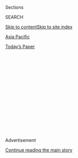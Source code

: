 <div id="app">

<div>

<div>

<div>

<div class="NYTAppHideMasthead css-1q2w90k e1suatyy0">

<div class="section css-ui9rw0 e1suatyy2">

<div class="css-eph4ug er09x8g0">

<div class="css-6n7j50">

</div>

<span class="css-1dv1kvn">Sections</span>

<div class="css-10488qs">

<span class="css-1dv1kvn">SEARCH</span>

</div>

[Skip to content](#site-content)[Skip to site index](#site-index)

</div>

<div id="masthead-section-label" class="css-1wr3we4 eaxe0e00">

[Asia
Pacific](https://www.nytimes.com/section/world/asia)

</div>

<div class="css-10698na e1huz5gh0">

</div>

</div>

<div id="masthead-bar-one" class="section hasLinks css-15hmgas e1csuq9d3">

<div class="css-uqyvli e1csuq9d0">

</div>

<div class="css-1uqjmks e1csuq9d1">

</div>

<div class="css-9e9ivx">

[](https://myaccount.nytimes.com/auth/login?response_type=cookie&client_id=vi)

</div>

<div class="css-1bvtpon e1csuq9d2">

[Today’s
Paper](https://www.nytimes.com/section/todayspaper)

</div>

</div>

</div>

</div>

<div data-aria-hidden="false">

<div id="site-content" data-role="main">

<div>

<div class="css-1aor85t" style="opacity:0.000000001;z-index:-1;visibility:hidden">

<div class="css-1hqnpie">

<div class="css-epjblv">

<span class="css-17xtcya">[Asia
Pacific](/section/world/asia)</span><span class="css-x15j1o">|</span><span class="css-fwqvlz">New
Security Law Gives China Sweeping Powers Over Hong
Kong</span>

</div>

<div class="css-k008qs">

<div class="css-1iwv8en">

<span class="css-18z7m18"></span>

<div>

</div>

</div>

<span class="css-1n6z4y">https://nyti.ms/3g9Pa5Z</span>

<div class="css-1705lsu">

<div class="css-4xjgmj">

<div class="css-4skfbu" data-role="toolbar" data-aria-label="Social Media Share buttons, Save button, and Comments Panel with current comment count" data-testid="share-tools">

  - 
  - 
  - 
  - 
    
    <div class="css-6n7j50">
    
    </div>

  - 
  - 

</div>

</div>

</div>

</div>

</div>

</div>

<div id="NYT_TOP_BANNER_REGION" class="css-13pd83m">

</div>

<div id="top-wrapper" class="css-1sy8kpn">

<div id="top-slug" class="css-l9onyx">

Advertisement

</div>

[Continue reading the main
story](#after-top)

<div class="ad top-wrapper" style="text-align:center;height:100%;display:block;min-height:250px">

<div id="top" class="place-ad" data-position="top" data-size-key="top">

</div>

</div>

<div id="after-top">

</div>

</div>

<div>

<div id="sponsor-wrapper" class="css-1hyfx7x">

<div id="sponsor-slug" class="css-19vbshk">

Supported by

</div>

[Continue reading the main
story](#after-sponsor)

<div id="sponsor" class="ad sponsor-wrapper" style="text-align:center;height:100%;display:block">

</div>

<div id="after-sponsor">

</div>

</div>

<div class="css-186x18t">

</div>

<div class="css-1vkm6nb ehdk2mb0">

# New Security Law Gives China Sweeping Powers Over Hong Kong

</div>

The law, approved in Beijing with speed and secrecy and signed off by Xi
Jinping, will tighten the Communist Party’s grip on Hong Kong after last
year’s protests.

<div class="css-79elbk" data-testid="photoviewer-wrapper">

<div class="css-z3e15g" data-testid="photoviewer-wrapper-hidden">

</div>

<div class="css-1a48zt4 ehw59r15" data-testid="photoviewer-children">

![<span class="css-16f3y1r e13ogyst0" data-aria-hidden="true">A
billboard promoting China’s national security law in Hong Kong on
Monday.</span><span class="css-cnj6d5 e1z0qqy90" itemprop="copyrightHolder"><span class="css-1ly73wi e1tej78p0">Credit...</span><span><span>Lam
Yik Fei for The New York
Times</span></span></span>](https://static01.nyt.com/images/2020/06/30/world/00hk-rules-HFO1/merlin_174058374_8ab162b6-78b0-4678-b632-6773aa078b2d-articleLarge.jpg?quality=75&auto=webp&disable=upscale)

</div>

</div>

<div class="css-18e8msd">

<div class="css-otjvjh epjyd6m0">

<div class="css-nmf14i ey68jwv0" data-aria-hidden="true">

[![Chris
Buckley](https://static01.nyt.com/images/2018/10/08/multimedia/author-chris-buckley/author-chris-buckley-thumbLarge.png
"Chris Buckley")](https://www.nytimes.com/by/chris-buckley)[![Keith
Bradsher](https://static01.nyt.com/images/2018/10/08/multimedia/author-keith-bradsher/author-keith-bradsher-thumbLarge.png
"Keith Bradsher")](https://www.nytimes.com/by/keith-bradsher)[![Tiffany
May](https://static01.nyt.com/images/2019/12/04/reader-center/author-tiffany-may/author-tiffany-may-thumbLarge.png
"Tiffany May")](https://www.nytimes.com/by/tiffany-may)

</div>

<div class="css-1baulvz">

By [<span class="css-1baulvz" itemprop="name">Chris
Buckley</span>](https://www.nytimes.com/by/chris-buckley),
[<span class="css-1baulvz" itemprop="name">Keith
Bradsher</span>](https://www.nytimes.com/by/keith-bradsher) and
[<span class="css-1baulvz last-byline" itemprop="name">Tiffany
May</span>](https://www.nytimes.com/by/tiffany-may)

</div>

</div>

  - 
    
    <div class="css-ld3wwf e16638kd2">
    
    June 29,
    2020
    
    </div>

  - 
    
    <div class="css-4xjgmj">
    
    <div class="css-d8bdto" data-role="toolbar" data-aria-label="Social Media Share buttons, Save button, and Comments Panel with current comment count" data-testid="share-tools">
    
      - 
      - 
      - 
      - 
        
        <div class="css-6n7j50">
        
        </div>
    
      - 
      - 
    
    </div>
    
    </div>

</div>

<div class="css-mdjrty">

[阅读简体中文版](https://cn.nytimes.com/china/20200630/china-hong-kong-security-law-rules/ "Read in Simplified Chinese")[閱讀繁體中文版](https://cn.nytimes.com/china/20200630/china-hong-kong-security-law-rules/ "Read in Traditional Chinese")[Leer
en
español](https://www.nytimes.com/es/2020/06/30/espanol/mundo/hong-kong-china-leyes-seguridad.html "Read in Spanish")

</div>

</div>

<div class="section meteredContent css-1r7ky0e" name="articleBody" itemprop="articleBody">

<div class="css-1fanzo5 StoryBodyCompanionColumn">

<div class="css-53u6y8">

China unveiled a [contentious new law for Hong
Kong](https://www.nytimes.com/2020/07/07/business/hong-kong-security-law-tech.html)
late Tuesday that grants the authorities sweeping powers to crack down
on opposition to Beijing at home and abroad with heavy prison sentences
for vaguely defined political crimes.

The law’s swift approval in Beijing signaled the urgency that the
Communist Party leader, Xi Jinping, has [given to expanding his control
over Hong
Kong](https://www.nytimes.com/2020/05/21/business/economy/coronavirus-china-economy.html)
to quash pro-democracy protests that evolved last year into an
increasingly confrontational challenge to Chinese rule.

The Hong Kong government issued the text of the legislation at 11 p.m.
on Tuesday, after weeks of unusual secrecy surrounding the drafting of
the law in Beijing. The law took effect immediately, even though the
public was seeing it in full only for the first time.

The text provided a far-reaching blueprint for the authorities and the
courts to suppress the city’s protest movement and for China’s national
security apparatus to pervade many layers of Hong Kong’s society.

</div>

</div>

<div class="css-1fanzo5 StoryBodyCompanionColumn">

<div class="css-53u6y8">

Ambiguously worded offenses of separatism, subversion, terrorism and
collusion with foreign countries carry maximum penalties of life
imprisonment. Inducing residents to hate the government in Beijing or
Hong Kong is defined as a serious crime.

</div>

</div>

<div class="css-79elbk" data-testid="photoviewer-wrapper">

<div class="css-z3e15g" data-testid="photoviewer-wrapper-hidden">

</div>

<div class="css-1a48zt4 ehw59r15" data-testid="photoviewer-children">

![<span class="css-16f3y1r e13ogyst0" data-aria-hidden="true">China’s
leader, Xi Jinping, center, at the National People's Congress in Beijing
last
month. </span><span class="css-cnj6d5 e1z0qqy90" itemprop="copyrightHolder"><span class="css-1ly73wi e1tej78p0">Credit...</span><span>Kevin
Frayer/Getty
Images</span></span>](https://static01.nyt.com/images/2020/06/30/world/30hk-rules-3/merlin_172915911_859041d1-9f6d-46e0-802b-fd436a7f1803-articleLarge.jpg?quality=75&auto=webp&disable=upscale)

</div>

</div>

<div class="css-1fanzo5 StoryBodyCompanionColumn">

<div class="css-53u6y8">

A new Committee for Safeguarding National Security will be authorized to
operate in total secrecy and be shielded from legal challenges. Its
officials will be given the task of scrutinizing schools, corporations,
nongovernmental organizations, news companies, and foreigners living in
Hong Kong and abroad.

“It’s meant to suppress and oppress, and to frighten and intimidate Hong
Kongers,” Claudia Mo, a pro-democracy lawmaker, said. “And they just
might succeed in that.”

Other key details in the law include:

  - The law takes direct aim at the antigovernment protesters’ strategy
    of disruption. Last year, demonstrators [paralyzed the
    airport](https://www.nytimes.com/2019/08/14/business/hong-kong-economy-airport-protests.html)
    briefly, [vandalized the subway
    system](https://www.nytimes.com/2019/10/07/world/asia/hong-kong-protesters-masks-violence.html)
    and attacked police stations and surrounded government buildings.
    The law describes activities such as damaging government buildings
    and sabotaging public transportation as acts of subversion and
    terrorism, punishable with lengthy jail terms.

  - It allows Beijing to seize broad control in security cases,
    especially during crises. Suspects in security cases will mostly be
    held without bail. Trials involving state secrets could be closed to
    the media and the public, with few rights to trial by jury and with
    only the verdicts announced. Suspects in important cases can be sent
    to face trial in mainland China, where courts are opaque and often
    harsh.

  - The law focuses heavily on the perceived role of foreigners in Hong
    Kong’s unrest. It will impose harsh penalties on anyone who urges
    foreign countries to criticize or impose sanctions on the
    government. It targets former Hong Kong residents who have acquired
    foreign passports and are outspoken against
    the<span class="css-8l6xbc evw5hdy0"> </span>government, empowering
    officials to freeze their assets and impose fines.

The Chinese legislature approved the law a day before July 1, the
politically charged anniversary of Hong Kong’s handover to China in
1997, which regularly draws pro-democracy protests. On the anniversary
last year, a huge, peaceful demonstration gave way to violence when a
small group of activists [broke into Hong Kong’s
legislature](https://www.nytimes.com/2019/07/01/world/asia/china-hong-kong-protest.html),
smashing glass walls and spray-painting slogans on walls.

</div>

</div>

<div class="css-1fanzo5 StoryBodyCompanionColumn">

<div class="css-53u6y8">

“Those who have stirred up trouble and broken this type of law in the
past will hopefully watch themselves in the future,” Tam Yiu-chung, Hong
Kong’s representative to the legislative group in China that reviewed
the law,<span class="css-8l6xbc evw5hdy0"> </span>said in a television
interview. “If they continue to defy the law, they will bear the
consequences.”

</div>

</div>

<div>

</div>

<div class="css-1fanzo5 StoryBodyCompanionColumn">

<div class="css-53u6y8">

The unanimous vote on Tuesday by the National People’s Congress Standing
Committee, an elite arm of China’s party-controlled legislature, came
less than two weeks after the lawmakers [first formally considered the
legislation](https://www.nytimes.com/2020/06/20/world/asia/china-hong-kong-security-law.html)

Breaking from normal procedure, the committee did not release a draft of
the law for public comment. Hong Kong’s activists, legal scholars and
officials were left to debate or defend the bill based on details
released by China’s state news media earlier this month.

“The fact that the Chinese authorities have now passed this law without
the people of Hong Kong being able to see it tells you a lot about their
intentions,” said Joshua Rosenzweig, the head of Amnesty International’s
China team. “Their aim is to govern Hong Kong through fear from this
point forward.”

At least two groups that have called for Hong Kong to become an
independent state said they would stop operating in the city. Such
groups remain in the minority in Hong Kong, but [have drawn government
scrutiny](https://www.nytimes.com/2018/09/24/world/asia/hong-kong-party-ban-andy-chan.html).
Activists are also worried that the law could target those who
peacefully [call for true autonomy for the
territory](https://www.nytimes.com/2019/08/12/world/asia/hong-kong-protests-communist-party.html),
as opposed to independence.

“They are doing whatever it takes to crack down on dissent and
opposition here. It’s just unthinkable in the year 2020,” said Ms. Mo,
the pro-democracy lawmaker. “This is a huge departure from
civilization.”

</div>

</div>

<div class="css-1fanzo5 StoryBodyCompanionColumn">

<div class="css-53u6y8">

Four senior members of Demosisto, a political organization in Hong Kong
that has drawn disaffected young people, announced that they were
quitting the group. They included [Joshua Wong, a leader of the 2014
pro-democracy
demonstrations](https://www.nytimes.com/2019/10/29/world/asia/joshua-wong-hong-kong-protests.html)
known as the Umbrella Movement. The group later [said it would
disband](https://www.facebook.com/demosisto/posts/1464823310393153).

“From now on,
[\#Hongkong](https://twitter.com/hashtag/Hongkong?ref_src=twsrc%5Etfw%7Ctwcamp%5Etweetembed%7Ctwterm%5E1277794270393643008%7Ctwgr%5E&ref_url=https%3A%2F%2Fscoop.nyt.net%2Fui%2Foakarticle%2F100000007213051%2Fweb%2FdqV1egMG0LchnIJbEkRn&src=hashtag_click)
enters a new era of reign of terror,” Mr. Wong [wrote on
Twitter](https://twitter.com/joshuawongcf/status/1277794270393643008).<span class="css-8l6xbc evw5hdy0">
</span>Announcing his decision to leave Demosisto in a post on Facebook,
he said: “I will continue to hold fast to my home — Hong Kong, until
they silence and obliterate me from this land.”

</div>

</div>

<div class="css-cfo9c3">

</div>

<div class="css-1fanzo5 StoryBodyCompanionColumn">

<div class="css-53u6y8">

Administrators of chat groups used by protesters on Telegram, a popular
app, sent messages urging users not to panic but also said that they
should purge their devices of data, contacts and photos should they join
any future protests.

The chill spread even to some businesses that have [openly supported the
democracy
movement](https://www.nytimes.com/2020/01/19/world/asia/hong-kong-protests-yellow-blue.html).
The Lung Mun Cafe, a well-known Cantonese diner that provided free meals
to student protesters last year, said on Tuesday that it would no longer
be affiliated with the yellow economy, so named because of the color of
umbrellas that demonstrators once used to defend themselves against
streams of tear gas.
****

</div>

</div>

<div class="css-79elbk" data-testid="photoviewer-wrapper">

<div class="css-z3e15g" data-testid="photoviewer-wrapper-hidden">

</div>

<div class="css-1a48zt4 ehw59r15" data-testid="photoviewer-children">

<div class="css-1xdhyk6 erfvjey0">

<span class="css-1ly73wi e1tej78p0">Image</span>

<div class="css-zjzyr8">

<div data-testid="lazyimage-container" style="height:257.77777777777777px">

</div>

</div>

</div>

<span class="css-16f3y1r e13ogyst0" data-aria-hidden="true">Demonstrators
supporting the security law in Hong Kong on Tuesday, some carrying the
Chinese
flag. </span><span class="css-cnj6d5 e1z0qqy90" itemprop="copyrightHolder"><span class="css-1ly73wi e1tej78p0">Credit...</span><span>Lam
Yik Fei for The New York Times</span></span>

</div>

</div>

<div class="css-1fanzo5 StoryBodyCompanionColumn">

<div class="css-53u6y8">

“Lung Mun Cafe has more or less accompanied the people of Hong Kong on
this ‘path against tyranny,’” Cheung Chun-kit, the owner of the cafe
chain, said in a statement posted on Facebook. But he explained that he
was pulling out of the yellow economy because “the national security law
has made me re-examine my path this year.”

</div>

</div>

<div class="css-1fanzo5 StoryBodyCompanionColumn">

<div class="css-53u6y8">

The city’s police force has moved quickly to stop peaceful protests
against the security law in recent days, arresting dozens of people,
including [53 demonstrators on
Sunday](https://news.rthk.hk/rthk/en/component/k2/1534552-20200628.htm).
On Tuesday, a small group of protesters gathered in a luxury mall in
Central, the main downtown district, and chanted: “We will fight till
our last breath\!”<span class="css-8l6xbc evw5hdy0"> </span>

A few dozen pro-Beijing supporters wearing white shirts and blue caps
gathered in a park to celebrate the passage of the law. They celebrated
by waving large Chinese flags as they uncorked bottles of sparkling wine
and drank from plastic cups.

The police have [denied
applications](https://news.rthk.hk/rthk/en/component/k2/1534408-20200627.htm)
from three groups to hold protest marches on Wednesday, the anniversary
of the handover, making it the first time the authorities have refused
to allow a demonstration on that date. Some opposition lawmakers and
democracy advocates have urged people to take to the streets despite the
ban.

“The July 1 march tomorrow will show that we will absolutely not accept
this evil national security law,” Wu Chi-wai, a pro-democracy lawmaker,
said on Tuesday. “Even if they try to crush us, we will use all kinds of
ways and methods to ensure that Hong Kong people’s voices and opinions
can be expressed.”

Austin Ramzy, Elaine Yu and Nick Bruce contributed reporting. Claire Fu
contributed research.

</div>

</div>

<div>

</div>

</div>

<div>

</div>

<div>

</div>

<div>

</div>

<div>

<div id="bottom-wrapper" class="css-1ede5it">

<div id="bottom-slug" class="css-l9onyx">

Advertisement

</div>

[Continue reading the main
story](#after-bottom)

<div id="bottom" class="ad bottom-wrapper" style="text-align:center;height:100%;display:block;min-height:90px">

</div>

<div id="after-bottom">

</div>

</div>

</div>

</div>

</div>

## Site Index

<div>

</div>

## Site Information Navigation

  - [© <span>2020</span> <span>The New York Times
    Company</span>](https://help.nytimes.com/hc/en-us/articles/115014792127-Copyright-notice)

<!-- end list -->

  - [NYTCo](https://www.nytco.com/)
  - [Contact
    Us](https://help.nytimes.com/hc/en-us/articles/115015385887-Contact-Us)
  - [Work with us](https://www.nytco.com/careers/)
  - [Advertise](https://nytmediakit.com/)
  - [T Brand Studio](http://www.tbrandstudio.com/)
  - [Your Ad
    Choices](https://www.nytimes.com/privacy/cookie-policy#how-do-i-manage-trackers)
  - [Privacy](https://www.nytimes.com/privacy)
  - [Terms of
    Service](https://help.nytimes.com/hc/en-us/articles/115014893428-Terms-of-service)
  - [Terms of
    Sale](https://help.nytimes.com/hc/en-us/articles/115014893968-Terms-of-sale)
  - [Site
    Map](https://spiderbites.nytimes.com)
  - [Help](https://help.nytimes.com/hc/en-us)
  - [Subscriptions](https://www.nytimes.com/subscription?campaignId=37WXW)

</div>

</div>

</div>

</div>
